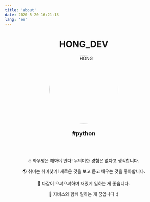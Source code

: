 ```yaml
---
title: 'about'
date: 2020-5-20 16:21:13
lang: 'en'
---
```




<div align="center">

# HONG_DEV

<img src="https://user-images.githubusercontent.com/53142539/80919488-19c9d780-8da5-11ea-8b12-3d98543d4112.JPG" alt="HONG" style="width:220px; border-radius:50%;" loading="eager">

<br>

<p style="font-weight:bold; font-size:1.3em">#python</p>

<br>
<br>

:fire: 좌우명은 해봐야 안다! 무의미한 경험은 없다고 생각합니다.

:earth_americas: 취미는 취미찾기! 새로운 것을 보고 듣고 배우는 것을 좋아합니다.

:musical_note: 다같이 으쌰으쌰하며 재밌게 일하는 게 좋습니다.

:rocket: 자비스와 함께 일하는 게 꿈입니다 :)

</div>